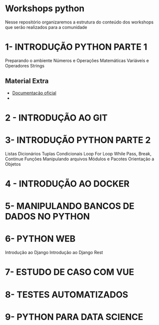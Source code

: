 # Workshops python
Nesse repositório organizaremos a estrutura do conteúdo dos workshops que serão realizados para a comunidade

# 1- INTRODUÇÃO PYTHON PARTE 1
   Preparando o ambiente
   Números e Operações Matemáticas
   Variáveis e Operadores
   Strings
  ## Material Extra
  * [Documentação oficial](https://docs.python.org/3/tutorial/introduction.html)
  * 
# 2 - INTRODUÇÃO AO GIT
    
# 3- INTRODUÇÃO PYTHON PARTE 2
   Listas
   Dicionários
   Tuplas
   Condicionais
   Loop For
   Loop While
   Pass, Break, Continue
   Funções
   Manipulando arquivos
   Módulos e Pacotes
   Orientação a Objetos

# 4 - INTRODUÇÃO AO DOCKER

# 5- MANIPULANDO BANCOS DE DADOS NO PYTHON

# 6- PYTHON WEB
   Introdução ao Django
   Introdução ao Django Rest

# 7- ESTUDO DE CASO COM VUE

# 8- TESTES AUTOMATIZADOS

# 9- PYTHON PARA DATA SCIENCE
